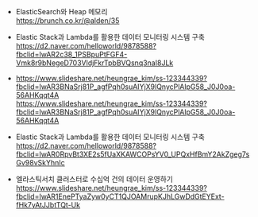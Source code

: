 * ElasticSearch와 Heap 메모리</br>
https://brunch.co.kr/@alden/35 </br>

* Elastic Stack과 Lambda를 활용한 데이터 모니터링 시스템 구축</br>
https://d2.naver.com/helloworld/9878588?fbclid=IwAR2c38_1PSBpuPtFGF4-Vmk8r9bNegeD703VldjFkrTpbBVQsnq3naI8JLk </br>

* https://www.slideshare.net/heungrae_kim/ss-123344339?fbclid=IwAR3BNaSrj81P_agfPqh0suAIYjX9lQnycPlAlpG58_J0J0oa-56AHKqqt4A</br>
https://www.slideshare.net/heungrae_kim/ss-123344339?fbclid=IwAR3BNaSrj81P_agfPqh0suAIYjX9lQnycPlAlpG58_J0J0oa-56AHKqqt4A</br>

* Elastic Stack과 Lambda를 활용한 데이터 모니터링 시스템 구축</br>
https://d2.naver.com/helloworld/9878588?fbclid=IwAR0RpvBt3XE2s5fUaXKAWCOPsYV0_UPQxHfBmY2AkZgeg7sGv98vSkYhnIc</br>

* 엘라스틱서치 클러스터로 수십억 건의 데이터 운영하기</br>
https://www.slideshare.net/heungrae_kim/ss-123344339?fbclid=IwAR1EnePTyaZyw0yCT1QJOAMrupKJhLGwDdGtEYExt-fHk7yAtJJbtTQt-Uk</br>
